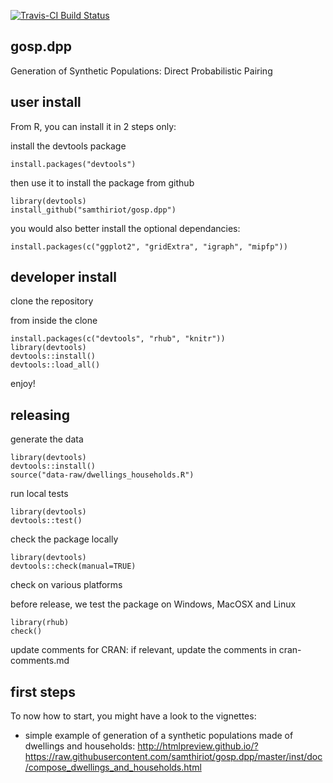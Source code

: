 [![Travis-CI Build Status](https://travis-ci.org/samthiriot/gosp.dpp.svg?branch=master)](https://travis-ci.org/samthiriot/gosp.dpp)

## gosp.dpp 

Generation of Synthetic Populations: Direct Probabilistic Pairing


## user install

From R, you can install it in 2 steps only:

install the devtools package 

    install.packages("devtools")
	
then use it to install the package from github

	library(devtools)
	install_github("samthiriot/gosp.dpp")

you would also better install the optional dependancies:

    install.packages(c("ggplot2", "gridExtra", "igraph", "mipfp"))


## developer install

clone the repository

from inside the clone

    install.packages(c("devtools", "rhub", "knitr"))
	library(devtools)
	devtools::install()
	devtools::load_all()

enjoy!


## releasing

generate the data

	library(devtools)
	devtools::install()
	source("data-raw/dwellings_households.R")

run local tests

	library(devtools)
	devtools::test()

check the package locally

	library(devtools)
	devtools::check(manual=TRUE)

check on various platforms

before release, we test the package on Windows, MacOSX and Linux

	library(rhub)
	check()

update comments for CRAN: if relevant, update the comments in cran-comments.md


## first steps

To now how to start, you might have a look to the vignettes:
* simple example of generation of a synthetic populations made of dwellings and households: http://htmlpreview.github.io/?https://raw.githubusercontent.com/samthiriot/gosp.dpp/master/inst/doc/compose_dwellings_and_households.html

